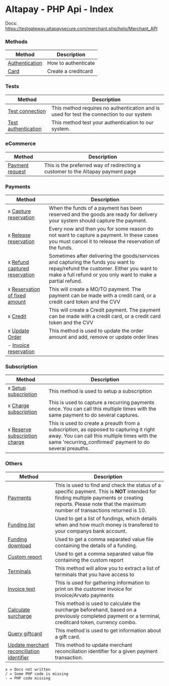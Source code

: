 Altapay - PHP Api - Index
=========================

Docs: https://testgateway.altapaysecure.com/merchant.php/help/Merchant_API

### Methods

| Method  | Description |
|---|---|
| [Authentication](methods/authentication.md) | How to authenticate |
| [Card](methods/card.md) | Create a creditcard |

### Tests

| Method  | Description |
|---|---|
| [Test connection](test/test_connection.md) | This method requires no authentication and is used for test the connection to our system |
| [Test authentication](test/test_authentication.md) | This method test your authentication to our system. |

### eCommerce

| Method  | Description |
|---|---|
| [Payment request](ecommerce/payment_request.md) | This is the preferred way of redirecting a customer to the Altapay payment page |

### Payments

| Method  | Description |
|---|---|
| x [Capture reservation](payments/capture_reservation.md) | When the funds of a payment has been reserved and the goods are ready for delivery your system should capture the payment. |
| x [Release reservation](payments/release_reservation.md) |  Every now and then you for some reason do not want to capture a payment. In these cases you must cancel it to release the reservation of the funds. |
| x [Refund captured reservation](payments/refund_captured_reservation.md) | Sometimes after delivering the goods/services and capturing the funds you want to repay/refund the customer. Either you want to make a full refund or you only want to make a partial refund. |
| x [Reservation of fixed amount](payments/reservation_of_fixed_amount.md) | This will create a MO/TO payment. The payment can be made with a credit card, or a credit card token and the CVV |
| x [Credit](payments/credit.md) | This will create a Credit payment. The payment can be made with a credit card, or a credit card token and the CVV |
| x [Update Order](payments/update_order.md) | This method is used to update the order amount and add, remove or update order lines |
| - [Invoice reservation](payments/invoice_reservation.md) | |

### Subscription

| Method  | Description |
|---|---|
| x [Setup subscription](subscription/setup_subscription.md) | This method is used to setup a subscription |
| x [Charge subscription](subscription/charge_subscription.md) |  This is used to capture a recurring payments once. You can call this multiple times with the same payment to do several captures. |
| x [Reserve subscription charge](subscription/reserve_subscription_charge.md) | This is used to create a preauth from a subscription, as opposed to capturing it right away. You can call this multiple times with the same 'recurring_confirmed' payment to do several preauths. |

### Others

| Method  | Description |
|---|---|
| [Payments](others/payments.md) | This is used to find and check the status of a specific payment. This is **NOT** intended for finding multiple payments or creating reports. Please note that the maximum number of transactions returned is 10. |
| [Funding list](others/funding_list.md) | Used to get a list of fundings, which details when and how much money is transfered to your companys bank account. |
| [Funding download](others/funding_download.md) | Used to get a comma separated value file containing the details of a funding. |
| [Custom report](others/custom_report.md) | Used to get a comma separated value file containing the custom report |
| [Terminals](others/terminals.md) | This method will allow you to extract a list of terminals that you have access to |
| [Invoice text](others/invoicetext.md) | This is used for gathering information to print on the customer invoice for invoice/Arvato payments |
| [Calculate surcharge](others/calculate_surcharge.md) | This method is used to calculate the surcharge beforehand, based on a previously completed payment or a terminal, creditcard token, currency combo. |
| [Query giftcard](others/query_giftcard.md) | This method is used to get information about a gift card. |
| [Update merchant reconciliation identifier](others/update_reconciliation_identifier.md) | This method to update merchant reconciliation identifier for a given payment transaction.
```
x = Docs not written
/ = Some PHP code is missing
- = PHP code missing
```
